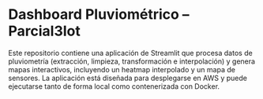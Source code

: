 # Dashboard Pluviométrico – Parcial3Iot

Este repositorio contiene una aplicación de Streamlit que procesa datos de pluviometría (extracción, limpieza, transformación e interpolación) y genera mapas interactivos, incluyendo un heatmap interpolado y un mapa de sensores. La aplicación está diseñada para desplegarse en AWS y puede ejecutarse tanto de forma local como contenerizada con Docker.




